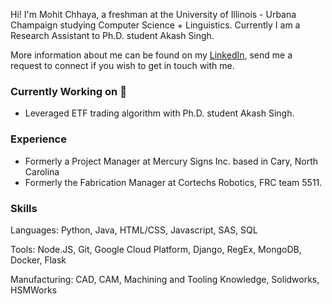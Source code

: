 Hi! I'm Mohit Chhaya, a freshman at the University of Illinois - Urbana Champaign studying Computer Science + Linguistics. Currently I am a Research Assistant to Ph.D. student Akash Singh. 

More information about me can be found on my [LinkedIn](https://www.linkedin.com/in/mrchhaya/), send me a request to connect if you wish to get in touch with me. 

### Currently Working on 🧠
- Leveraged ETF trading algorithm with Ph.D. student Akash Singh. 

### Experience
- Formerly a Project Manager at Mercury Signs Inc. based in Cary, North Carolina
- Formerly the Fabrication Manager at Cortechs Robotics, FRC team 5511. 

### Skills
Languages: Python, Java, HTML/CSS, Javascript, SAS, SQL

Tools: Node.JS, Git, Google Cloud Platform, Django, RegEx, MongoDB, Docker, Flask

Manufacturing: CAD, CAM, Machining and Tooling Knowledge, Solidworks, HSMWorks
